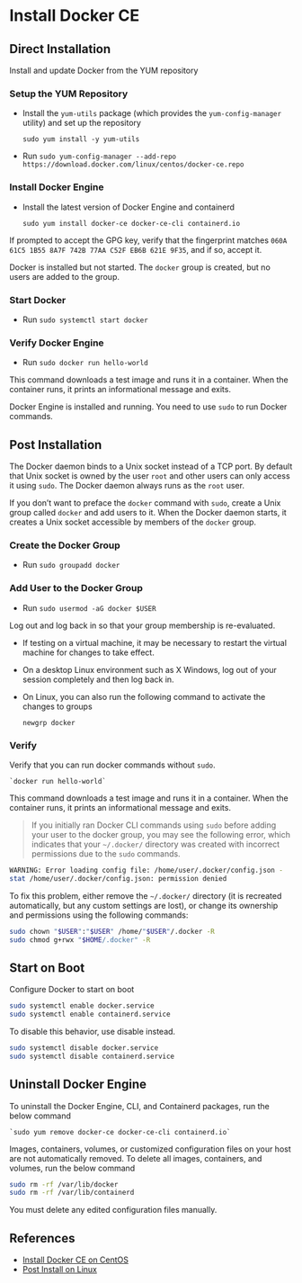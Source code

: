 # Install Docker CE

## Direct Installation

Install and update Docker from the YUM repository

### Setup the YUM Repository

* Install the `yum-utils` package (which provides the `yum-config-manager` utility) and set up the repository

    `sudo yum install -y yum-utils`

* Run `sudo yum-config-manager --add-repo https://download.docker.com/linux/centos/docker-ce.repo`

### Install Docker Engine

* Install the latest version of Docker Engine and containerd

    `sudo yum install docker-ce docker-ce-cli containerd.io`

If prompted to accept the GPG key, verify that the fingerprint matches `060A 61C5 1B55 8A7F 742B 77AA C52F EB6B 621E 9F35`, and if so, accept it.

Docker is installed but not started. The `docker` group is created, but no users are added to the group.

### Start Docker

* Run `sudo systemctl start docker`

### Verify Docker Engine

* Run `sudo docker run hello-world`

This command downloads a test image and runs it in a container. When the container runs, it prints an informational message and exits.

Docker Engine is installed and running. You need to use `sudo` to run Docker commands.

## Post Installation

The Docker daemon binds to a Unix socket instead of a TCP port. By default that Unix socket is owned by the user `root` and other users can only access it using `sudo`. The Docker daemon always runs as the `root` user.

If you don’t want to preface the `docker` command with `sudo`, create a Unix group called `docker` and add users to it. When the Docker daemon starts, it creates a Unix socket accessible by members of the `docker` group.

### Create the Docker Group

* Run `sudo groupadd docker`

### Add User to the Docker Group

* Run `sudo usermod -aG docker $USER`

Log out and log back in so that your group membership is re-evaluated.

* If testing on a virtual machine, it may be necessary to restart the virtual machine for changes to take effect.
* On a desktop Linux environment such as X Windows, log out of your session completely and then log back in.
* On Linux, you can also run the following command to activate the changes to groups

    `newgrp docker`

### Verify

Verify that you can run docker commands without `sudo`.

    `docker run hello-world`

This command downloads a test image and runs it in a container. When the container runs, it prints an informational message and exits.

> If you initially ran Docker CLI commands using `sudo` before adding your user to the docker group, you may see the following error, which indicates that your `~/.docker/` directory was created with incorrect permissions due to the `sudo` commands.

```bash
WARNING: Error loading config file: /home/user/.docker/config.json -
stat /home/user/.docker/config.json: permission denied
```

To fix this problem, either remove the `~/.docker/` directory (it is recreated automatically, but any custom settings are lost), or change its ownership and permissions using the following commands:

```bash
sudo chown "$USER":"$USER" /home/"$USER"/.docker -R
sudo chmod g+rwx "$HOME/.docker" -R
```

## Start on Boot

Configure Docker to start on boot

```bash
sudo systemctl enable docker.service
sudo systemctl enable containerd.service
```

To disable this behavior, use disable instead.

```bash
sudo systemctl disable docker.service
sudo systemctl disable containerd.service
```

## Uninstall Docker Engine

To uninstall the Docker Engine, CLI, and Containerd packages, run the below command

    `sudo yum remove docker-ce docker-ce-cli containerd.io`

Images, containers, volumes, or customized configuration files on your host are not automatically removed. To delete all images, containers, and volumes, run the below command

```bash
sudo rm -rf /var/lib/docker
sudo rm -rf /var/lib/containerd
```

You must delete any edited configuration files manually.

## References

* [Install Docker CE on CentOS](https://docs.docker.com/engine/install/centos/)
* [Post Install on Linux](https://docs.docker.com/engine/install/linux-postinstall/)
